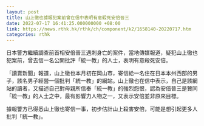 ```yaml
---
layout: post
title: 山上徹也據報犯案前曾在信中表明有意殺死安倍晉三
date: 2022-07-17 16:41:25.000000000 +08:00
link: https://news.rthk.hk/rthk/ch/component/k2/1658140-20220717.htm
categories: rthk
---
```


日本警方繼續調查前首相安倍晉三遇刺身亡的案件，當地傳媒報道，疑犯山上徹也犯案前，曾去信一名公開批評「統一教」的人士，表明有意殺死安倍。

「讀賣新聞」報道，山上徹也本月初在岡山市，寄信給一名住在日本本州西部的男子，該名男子經營一個批判「統一教」的網站。山上徹也在信中表示，自己是該網站的讀者，又描述自己對母親所信奉「統一教」的強烈怨恨，認為安倍晉三是贊同「統一教」的人士之中，最有影響力人物之一，又表示安倍並非原來目標。

據報警方已得悉山上徹也寄信一事，初步估計山上殺害安倍，可能是想引起更多人批判「統一教」。

